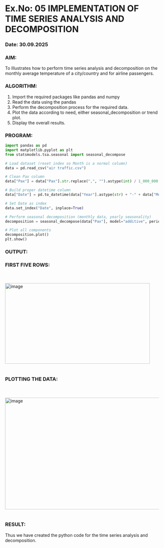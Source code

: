 # Ex.No: 05  IMPLEMENTATION OF TIME SERIES ANALYSIS AND DECOMPOSITION
### Date: 30.09.2025

### AIM:
To Illustrates how to perform time series analysis and decomposition on the monthly average temperature of a city/country and for airline passengers.

### ALGORITHM:
1. Import the required packages like pandas and numpy
2. Read the data using the pandas
3. Perform the decomposition process for the required data.
4. Plot the data according to need, either seasonal_decomposition or trend plot.
5. Display the overall results.

### PROGRAM:
```python
import pandas as pd
import matplotlib.pyplot as plt
from statsmodels.tsa.seasonal import seasonal_decompose

# Load dataset (reset index so Month is a normal column)
data = pd.read_csv("air traffic.csv")

# Clean Pax column
data["Pax"] = data["Pax"].str.replace(",", "").astype(int) / 1_000_000  # in millions

# Build proper datetime column
data["Date"] = pd.to_datetime(data["Year"].astype(str) + "-" + data["Month"].astype(str))

# Set Date as index
data.set_index("Date", inplace=True)

# Perform seasonal decomposition (monthly data, yearly seasonality)
decomposition = seasonal_decompose(data["Pax"], model="additive", period=12)

# Plot all components
decomposition.plot()
plt.show()


```
### OUTPUT:

### FIRST FIVE ROWS:
<br>
<br>
<img width="474" height="264" alt="image" src="https://github.com/user-attachments/assets/daffeeb9-d377-4ebd-ab52-88c3cf4599dd" />
<br>
<br>


### PLOTTING THE DATA:
<br>
<br>

<img width="585" height="366" alt="image" src="https://github.com/user-attachments/assets/59564574-fdbd-40d8-99bb-484d9e114883" />

<br>
<br>

### RESULT:
Thus we have created the python code for the time series analysis and decomposition.

